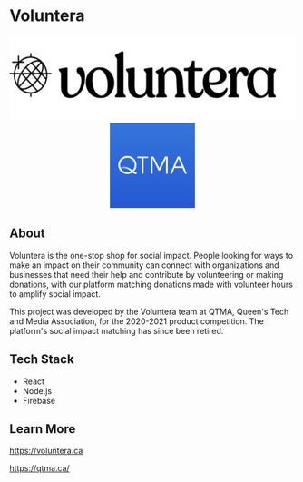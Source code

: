 # Voluntera

<p align="center">
<img src="voluntera.jpg" alt="Logo" height="150">
  <img src="qtma.jpg" alt="Logo" height="150">
</p>

## About

Voluntera is the one-stop shop for social impact. People looking for ways to make an impact on their community can connect with organizations and businesses that need their help and contribute by volunteering or making donations, with our platform matching donations made with volunteer hours to amplify social impact.

This project was developed by the Voluntera team at QTMA, Queen's Tech and Media Association, for the 2020-2021 product competition. The platform's social impact matching has since been retired.

## Tech Stack

-   React
-   Node.js
-   Firebase

## Learn More

https://voluntera.ca

https://qtma.ca/
